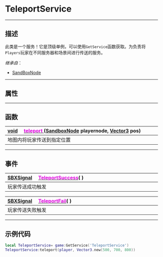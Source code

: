 # TeleportService
------------------------------------------------------------------------------------------
## 描述

此类是一个服务！它是顶级单例，可以使用`GetService`函数获取。为负责将 `Players`玩家在不同服务器和场景间进行传送的服务。

*继承自*：
* [SandBoxNode](/Api/Class/NoType/SandBoxNode.md)

------------------------------------------------------------------------------------------
## 属性

------------------------------------------------------------------------------------------
## 函数

|<div style="width:1000px">[void](/Api/Parameter/void.md) &emsp;[<font color="dd00dd">teleport</font> ](/Api/Class/GamePlay/SandboxTeleportService_F/teleport.md) ([SandboxNode](/Api/Class/NoType/SandboxNode.md) playernode, [Vector3](/Api/DataType/Vector3.md) pos)</div>|
|:---|
|地图内将玩家传送到指定位置|


------------------------------------------------------------------------------------------
## 事件

|<div style="width:1000px">[SBXSignal](/Api/Parameter/SBXSignal.md) &emsp;[<font color="dd00dd">TeleportSuccess</font>](/Api/Class/GamePlay/SandboxTeleportService_F/TeleportSuccess.md)( )</div>|
|:---|
|玩家传送成功触发|

|<div style="width:1000px">[SBXSignal](/Api/Parameter/SBXSignal.md) &emsp;[<font color="dd00dd">TeleportFail</font>](/Api/Class/GamePlay/SandboxTeleportService_F/TeleportFail.md)( )</div>|
|:---|
|玩家传送失败触发|

------------------------------------------------------------------------------------------
## 示例代码

```lua
local TeleportService= game:GetService('TeleportService')
TeleportService:teleport(player, Vector3.new(500, 700, 800))
```